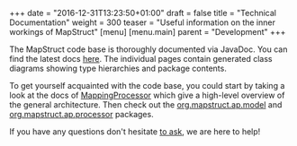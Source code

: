 +++
date = "2016-12-31T13:23:50+01:00"
draft = false
title = "Technical Documentation"
weight = 300
teaser = "Useful information on the inner workings of MapStruct"
[menu]
[menu.main]
parent = "Development"
+++

The MapStruct code base is thoroughly documented via JavaDoc. You can find the latest docs [here](https://mapstruct.ci.cloudbees.com/job/mapstruct-javadoc/javadoc/). The individual pages contain generated class diagrams showing type hierarchies and package contents.

To get yourself acquainted with the code base, you could start by taking a look at the docs of [MappingProcessor](https://mapstruct.ci.cloudbees.com/job/mapstruct-javadoc/javadoc/index.html?org/mapstruct/ap/MappingProcessor.html) which give a high-level overview of the general architecture. Then check out the [org.mapstruct.ap.model](https://mapstruct.ci.cloudbees.com/job/mapstruct-javadoc/javadoc/index.html?org/mapstruct/ap/model/package-summary.html) and [org.mapstruct.ap.processor](https://mapstruct.ci.cloudbees.com/job/mapstruct-javadoc/javadoc/index.html?org/mapstruct/ap/processor/package-summary.html) packages.

If you have any questions don't hesitate [to ask](https://groups.google.com/forum/?fromgroups#!forum/mapstruct-users), we are here to help!

